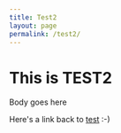 ```yaml
---
title: Test2
layout: page
permalink: /test2/
---
```


# This is TEST2

Body goes here

Here's a link back to [test](//test/) :-)